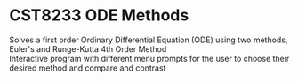 # CST8233 ODE Methods
Solves a first order Ordinary Differential Equation (ODE) using two methods, Euler's and Runge-Kutta 4th Order Method  
Interactive program with different menu prompts for the user to choose their desired method and compare and contrast    
